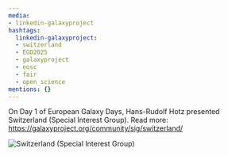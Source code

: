 ```yaml
---
media:
- linkedin-galaxyproject
hashtags:
  linkedin-galaxyproject:
  - switzerland
  - EGD2025
  - galaxyproject
  - eosc
  - fair
  - open_science
mentions: {}
---
```


On Day 1 of European Galaxy Days, Hans-Rudolf Hotz presented Switzerland (Special Interest Group).
Read more: https://galaxyproject.org/community/sig/switzerland/

![Switzerland (Special Interest Group)](https://github.com/user-attachments/assets/69add4a3-59a6-4a17-9419-14d111fe6a09)
